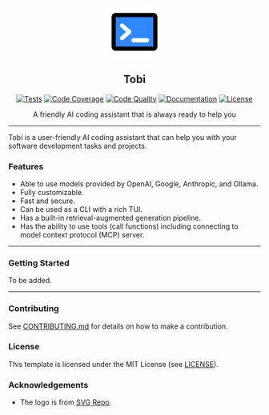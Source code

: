 <div align="center">
  <picture>
    <img alt="Tobi Logo" src="logo.svg" height="20%" width="20%">
  </picture>
<br>

<h2>Tobi</h2>

[![Tests](https://img.shields.io/github/actions/workflow/status/habedi/tobi/tests.yml?label=tests&style=flat&labelColor=333333&logo=github&logoColor=white)](https://github.com/habedi/tobi/actions/workflows/tests.yml)
[![Code Coverage](https://img.shields.io/codecov/c/github/habedi/tobi?style=flat&label=coverage&labelColor=333333&logo=codecov&logoColor=white)](https://codecov.io/gh/habedi/tobi)
[![Code Quality](https://img.shields.io/codefactor/grade/github/habedi/tobi?style=flat&label=code%20quality&labelColor=333333&logo=codefactor&logoColor=white)](https://www.codefactor.io/repository/github/habedi/tobi)
[![Documentation](https://img.shields.io/badge/docs-latest-8ca0d7?style=flat&labelColor=333333&logo=read-the-docs&logoColor=white)](docs)
[![License](https://img.shields.io/badge/license-MIT-00acc1?style=flat&labelColor=333333&logo=open-source-initiative&logoColor=white)](LICENSE)

A friendly AI coding assistant that is always ready to help you

</div>

---

Tobi is a user-friendly AI coding assistant that can help you with your software development tasks and projects.

### Features

- Able to use models provided by OpenAI, Google, Anthropic, and Ollama.
- Fully customizable.
- Fast and secure.
- Can be used as a CLI with a rich TUI.
- Has a built-in retrieval-augmented generation pipeline.
- Has the ability to use tools (call functions) including connecting to model context protocol (MCP) server.

---

### Getting Started

To be added.

---

### Contributing

See [CONTRIBUTING.md](CONTRIBUTING.md) for details on how to make a contribution.

### License

This template is licensed under the MIT License (see [LICENSE](LICENSE)).

### Acknowledgements

- The logo is from [SVG Repo](https://www.svgrepo.com/svg/388730/terminal).
